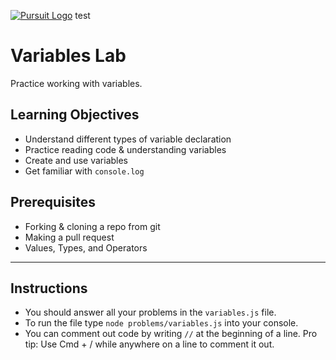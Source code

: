 [![Pursuit Logo](https://avatars1.githubusercontent.com/u/5825944?s=200&v=4)](https://pursuit.org)
test
# Variables Lab

Practice working with variables. 

## Learning Objectives

- Understand different types of variable declaration
- Practice reading code & understanding variables
- Create and use variables
- Get familiar with `console.log`

## Prerequisites

- Forking & cloning a repo from git
- Making a pull request
- Values, Types, and Operators

---

## Instructions 
 - You should answer all your problems in the `variables.js` file. 
 - To run the file type `node problems/variables.js` into your console. 
 - You can comment out code by writing `//` at the beginning of a line. Pro tip: Use Cmd + / while anywhere on a line to comment it out.